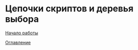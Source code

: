 # Цепочки скриптов и деревья выбора


[Начало работы](gettingStarted.md)

[Оглавление](../README.md)